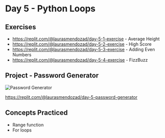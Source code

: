 # Day 5 - Python Loops

## Exercises

- https://replit.com/@laurasmendozad/day-5-1-exercise - Average Height
- https://replit.com/@laurasmendozad/day-5-2-exercise - High Score
- https://replit.com/@laurasmendozad/day-5-3-exercise - Adding Even Numbers
- https://replit.com/@laurasmendozad/day-5-4-exercise - FizzBuzz

## Project - Password Generator

![Password Generator](https://github.com/laurasmendozad/100-Days-Of-Code-Python/assets/58611097/ecefa410-d7f2-4d1a-ac6f-f496df9b2300)

https://replit.com/@laurasmendozad/day-5-password-generator

## Concepts Practiced

- Range function
- For loops
